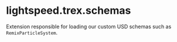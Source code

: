 # lightspeed.trex.schemas
Extension responsible for loading our custom USD schemas such as `RemixParticleSystem`.
